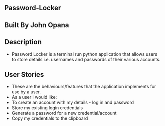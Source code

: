 ## Password-Locker
## Built By John Opana
## Description
- Password Locker is a terminal run python application that allows users to store details i.e. usernames and passwords of their various accounts.
## User Stories
- These are the behaviours/features that the application implements for use by a user.
- As a user I would like:
- To create an account with my details - log in and password
- Store my existing login credentials
- Generate a password for a new credential/account
- Copy my credentials to the clipboard
